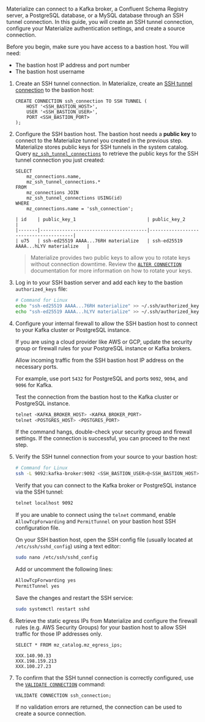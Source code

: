 Materialize can connect to a Kafka broker, a Confluent Schema Registry server, a
PostgreSQL database, or a MySQL database through an SSH tunnel connection. In
this guide, you will create an SSH tunnel connection, configure your
Materialize authentication settings, and create a source connection.

Before you begin, make sure you have access to a bastion host. You will need:

* The bastion host IP address and port number
* The bastion host username

1. Create an SSH tunnel connection. In Materialize, create an [SSH tunnel
   connection](/sql/create-connection/#ssh-tunnel) to the bastion host:

    ```mzsql
    CREATE CONNECTION ssh_connection TO SSH TUNNEL (
        HOST '<SSH_BASTION_HOST>',
        USER '<SSH_BASTION_USER>',
        PORT <SSH_BASTION_PORT>
    );
    ```

1. Configure the SSH bastion host. The bastion host needs a **public key** to
connect to the Materialize tunnel you created in the previous step. Materialize
stores public keys for SSH tunnels in the system catalog. Query
[`mz_ssh_tunnel_connections`](/sql/system-catalog/mz_catalog/#mz_ssh_tunnel_connections)
to retrieve the public keys for the SSH tunnel connection you just created:

    ```mzsql
    SELECT
        mz_connections.name,
        mz_ssh_tunnel_connections.*
    FROM
        mz_connections JOIN
        mz_ssh_tunnel_connections USING(id)
    WHERE
        mz_connections.name = 'ssh_connection';
    ```

    ```
    | id    | public_key_1                          | public_key_2                          |
    |-------|---------------------------------------|---------------------------------------|
    | u75   | ssh-ed25519 AAAA...76RH materialize   | ssh-ed25519 AAAA...hLYV materialize   |
    ```


    > Materialize provides two public keys to allow you to rotate keys without
    connection downtime. Review the [`ALTER CONNECTION`](/sql/alter-connection) documentation for
    more information on how to rotate your keys.

1. Log in to your SSH bastion server and add each key to the bastion `authorized_keys` file:

    ```bash
    # Command for Linux
    echo "ssh-ed25519 AAAA...76RH materialize" >> ~/.ssh/authorized_keys
    echo "ssh-ed25519 AAAA...hLYV materialize" >> ~/.ssh/authorized_keys
    ```

1. Configure your internal firewall to allow the SSH bastion host to connect to your Kafka cluster or PostgreSQL instance.

    If you are using a cloud provider like AWS or GCP, update the security group or firewall rules for your PostgreSQL instance or Kafka brokers.

    Allow incoming traffic from the SSH bastion host IP address on the necessary ports.

    For example, use port `5432` for PostgreSQL and ports `9092`, `9094`, and `9096` for Kafka.

    Test the connection from the bastion host to the Kafka cluster or PostgreSQL instance.

    ```bash
    telnet <KAFKA_BROKER_HOST> <KAFKA_BROKER_PORT>
    telnet <POSTGRES_HOST> <POSTGRES_PORT>
    ```

    If the command hangs, double-check your security group and firewall settings. If the connection is successful, you can proceed to the next step.

1. Verify the SSH tunnel connection from your source to your bastion host:

    ```bash
    # Command for Linux
    ssh -L 9092:kafka-broker:9092 <SSH_BASTION_USER>@<SSH_BASTION_HOST>
    ```

    Verify that you can connect to the Kafka broker or PostgreSQL instance via the SSH tunnel:

    ```bash
    telnet localhost 9092
    ```

    If you are unable to connect using the `telnet` command, enable `AllowTcpForwarding` and `PermitTunnel` on your bastion host SSH configuration file.

    On your SSH bastion host, open the SSH config file (usually located at `/etc/ssh/sshd_config`) using a text editor:

    ```bash
    sudo nano /etc/ssh/sshd_config
    ```

    Add or uncomment the following lines:

    ```bash
    AllowTcpForwarding yes
    PermitTunnel yes
    ```

    Save the changes and restart the SSH service:

    ```bash
    sudo systemctl restart sshd
    ```

1. Retrieve the static egress IPs from Materialize and configure the firewall rules (e.g. AWS Security Groups) for your bastion host to allow SSH traffic for those IP addresses only.

    ```mzsql
    SELECT * FROM mz_catalog.mz_egress_ips;
    ```

    ```
    XXX.140.90.33
    XXX.198.159.213
    XXX.100.27.23
    ```

1. To confirm that the SSH tunnel connection is correctly configured, use the
   [`VALIDATE CONNECTION`](/sql/validate-connection) command:

   ```mzsql
   VALIDATE CONNECTION ssh_connection;
   ```

   If no validation errors are returned, the connection can be used to create a
   source connection.
